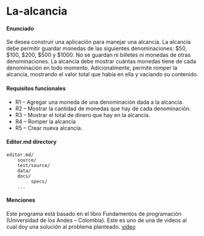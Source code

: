 # La-alcancia
#### Enunciado
Se desea construir una aplicación para manejar una alcancía. La alcancía debe permitir
guardar monedas de las siguientes denominaciones: $50, $100, $200, $500 y $1000. No se
guardan ni billetes ni monedas de otras denominaciones.
La alcancía debe mostrar cuántas monedas tiene de cada denominación en todo momento.
Adicionalmente, permite romper la alcancía, mostrando el valor total que había en ella y
vaciando su contenido.
#### Requisitos funcionales

- R1 – Agregar una moneda de una denominación dada a la alcancía.
- R2 – Mostrar la cantidad de monedas que hay de cada denominación.
- R3 – Mostrar el total de dinero que hay en la alcancía.
- R4 – Romper la alcancía
- R5 – Crear nueva alcancía.

#### Editor.md directory

    editor.md/
        source/
        test/source/
        data/
        docs/
             specs/
        ...

#### Menciones
Este programa está basado en el libro Fundamentos de programación (Universidad de los Andes – Colombia). Este es uno de una de videos al cual doy una solución al problema planteado.
[video](https://youtu.be/QxskPzjhG_k "video")
